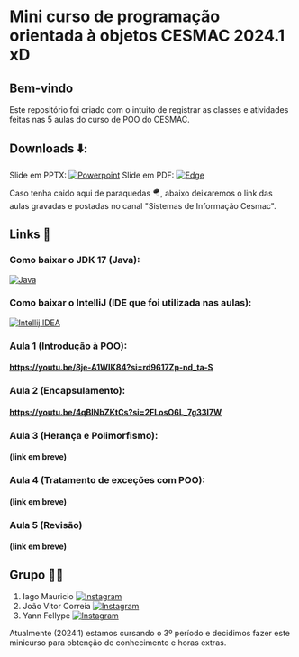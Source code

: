 # Mini curso de programação orientada à objetos CESMAC 2024.1 xD

## Bem-vindo 
Este repositório foi criado com o intuito de registrar as classes e atividades feitas nas 5 aulas do curso de POO do CESMAC.

## Downloads ⬇️:
Slide em PPTX: [![Powerpoint](https://img.shields.io/badge/Microsoft_PowerPoint-B7472A?style=for-the-badge&logo=microsoft-powerpoint&logoColor=white)](https://www.mediafire.com/file/6vlhfhvy7tqr67k/Slide+orientação+à+objetos+(1).pdf/file)
Slide em PDF: [![Edge](https://img.shields.io/badge/Microsoft_Edge-0078D7?style=for-the-badge&logo=Microsoft-edge&logoColor=white)](https://www.mediafire.com/file/fp64gailr0q5ov1/Slide+orientação+à+objetos+(2).pdf/file)

Caso tenha caido aqui de paraquedas 🪂, abaixo deixaremos o link das aulas gravadas e postadas no canal "Sistemas de Informação Cesmac". <br>
## Links 🔗

### Como baixar o JDK 17 (Java): 
[![Java](https://img.shields.io/badge/Java-ED8B00?style=for-the-badge&logo=openjdk&logoColor=white)](https://youtu.be/QekeJBShCy4?si=mhVw_JES7ozrgInh)
### Como baixar o IntelliJ (IDE que foi utilizada nas aulas): 
[![Intellij IDEA](https://img.shields.io/badge/IntelliJ_IDEA-000000.svg?style=for-the-badge&logo=intellij-idea&logoColor=white)](https://www.youtube.com/watch?v=T8RyCG9dRDc)

### Aula 1 (Introdução à POO):
#### https://youtu.be/8je-A1WIK84?si=rd9617Zp-nd_ta-S
### Aula 2 (Encapsulamento):
#### https://youtu.be/4qBlNbZKtCs?si=2FLosO6L_7g33I7W
### Aula 3 (Herança e Polimorfismo):
#### (link em breve)
### Aula 4 (Tratamento de exceções com POO):
#### (link em breve)
### Aula 5 (Revisão)
#### (link em breve)

## Grupo 🧑🏻
1. Iago Mauricio [![Instagram](https://img.shields.io/badge/Instagram-%23E4405F.svg?style=for-the-badge&logo=Instagram&logoColor=white)](https://www.instagram.com/iagomauricioo/)
2. João Vitor Correia [![Instagram](https://img.shields.io/badge/Instagram-%23E4405F.svg?style=for-the-badge&logo=Instagram&logoColor=white)](https://www.instagram.com/euujoaovitorr/)
3. Yann Fellype [![Instagram](https://img.shields.io/badge/Instagram-%23E4405F.svg?style=for-the-badge&logo=Instagram&logoColor=white)](https://www.instagram.com/yannfellypee/)

Atualmente (2024.1) estamos cursando o 3º período e decidimos fazer este minicurso para obtenção de conhecimento e horas extras.

